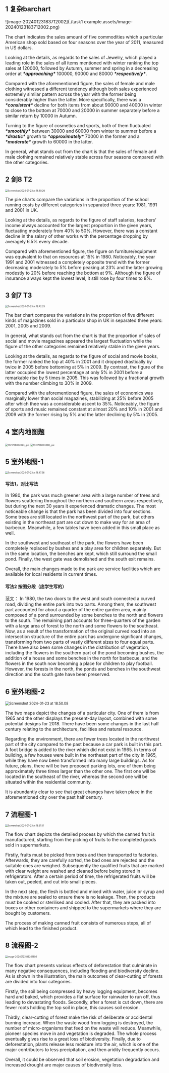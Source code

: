 ## 1 复杂barchart

![image-20240123183712002](./task1 example.assets/image-20240123183712002.png)

The chart indicates the sales amount of five commodities which a particular American shop sold based on four seasons over the year of 2011, measured in US dollars. 

 

Looking at the details, as regards to the sales of Jewelry, which played a leading role in the sales of all items mentioned with winter ranking the top sales at 120000, followed by Autumn, summer and spring in a decreasing order at ***\*approaching\**** 100000, 90000 and 80000 ***\*respectively\****. 

 

Compared with the aforementioned figure, the sales of female and male clothing witnessed a different tendency although both sales experienced extremely similar pattern across the year with the former being considerably higher than the latter. More specifically, there was a ***\*consistent\**** decline for both items from about 90000 and 40000 in winter to close to the bottom at 70000 and 20000 in summer separately before a similar return by 10000 in Autumn. 

 

Turning to the figure of cosmetics and sports, both of them fluctuated ***\*smoothly\**** between 30000 and 60000 from winter to summer before a ***\*drastic\**** growth to ***\*approximately\**** 70000 in the former and a ***\*moderate\**** growth to 60000 in the latter. 

 

In general, what stands out from the chart is that the sales of female and male clothing remained relatively stable across four seasons compared with the other categories. 



## 2 剑8 T2

<img src="./task1 example.assets/Screenshot 2024-01-23 at 18.40.26-6006437.png" alt="Screenshot 2024-01-23 at 18.40.26" style="zoom:50%;" />

The pie charts compare the variations in the proportion of the school running costs by different categories in separated three years: 1981, 1991 and 2001 in UK. 

Looking at the details, as regards to the figure of staff salaries, teachers’ income always accounted for the largest proportion in the given years, fluctuating moderately from 40% to 50%. However, there was a constant decline in the salary of other works with the percentage dropping by averagely 6.5% every decade. 

Compared with aforementioned figure, the figure on furniture/equipment was equivalent to that on resources at 15% in 1980. Noticeably, the year 1991 and 2001 witnessed a completely opposite trend with the former decreasing moderately to 5% before peaking at 23% and the latter growing modestly to 20% before reaching the bottom at 9%. Although the figure of insurance always kept the lowest level, it still rose by four times to 8%. 

## 3 剑7 T3 

<img src="./task1 example.assets/Screenshot 2024-01-23 at 18.42.25-6006552.png" alt="Screenshot 2024-01-23 at 18.42.25" style="zoom:50%;" />

The bar chart compares the variations in the proportion of five different kinds of magazines sold in a particular shop in UK in separated three years: 2001, 2005 and 2009. 

In general, what stands out from the chart is that the proportion of sales of social and movie magazines appeared the largest fluctuation while the figure of the other categories remained relatively stable in the given years. 

Looking at the details, as regards to the figure of social and movie books, the former ranked the top at 40% in 2001 and it dropped drastically by twice in 2005 before bottoming at 5% in 2009. By contrast, the figure of the latter occupied the lowest percentage at only 5% in 2001 before a remarkable rise by 5 times in 2005. This was followed by a fractional growth with the number climbing to 30% in 2009.

Compared with the aforementioned figure, the sales of economics was marginally lower than social magazines, stabilizing at 25% before 2005 after which thee was a considerable ascent to 35%. Noticeably, the figure of sports and music remained constant at almost 20% and 10% in 2001 and 2009 with the former rising by 5% and the latter declining by 5% in 2005. 





## 4 室内地图题

<img src="./task1 example.assets/1321706002823_.pic.jpg" alt="1321706002823_.pic" style="zoom:50%;" />

<img src="./task1 example.assets/1331706003390_.pic-6006720.jpg" alt="1331706003390_.pic" style="zoom:50%;" />



## 5 室外地图-1

<img src="./task1 example.assets/Screenshot 2024-01-23 at 18.47.36-6006860.png" alt="Screenshot 2024-01-23 at 18.47.36" style="zoom:50%;" />

#### 写法1，对比写法

In 1980, the park was much greener area with a large number of trees and flowers scattering throughout the northern and southern areas respectively, but during the next 30 years it experienced dramatic changes. The most noticeable change is that the park has been divided into four sections. Some trees are still located in the northwest part of the park, but others existing in the northeast part are cut down to make way for an area of barbecue. Meanwhile, a few tables have been added in this small place as well.  

 In the southwest and southeast of the park, the flowers have been completely replaced by bushes and a play area for children separately. But in the same location, the benches are kept, which still surround the small pond. Finally, the west gate was demolished and the south exit remains. 

Overall, the main changes made to the park are service facilities which are available for local residents in current times. 

#### 写法2 按图分段（庞学生写的）

范文：
In 1980, the two doors to the west and south connected a curved road, dividing the entire park into two parts.
Among them, the southwest part accounted for about a quarter of the entire garden area, mainly composed of a pond surrounded by some benches to the north and flowers to the south. The remaining part accounts for three-quarters of the garden with a large area of forest to the north and some flowers to the southeast.
Now, as a result of the transformation of the original curved road into an intersection structure of the entire park has undergone significant changes, transforming from two parts of vastly different sizes to four equal parts. There have also been some changes in the distribution of vegetation, including the flowers in the southern part of the pond becoming bushes, the addition of a house and some benches in the north for barbecue, and the flowers in the south now becoming a place for children to play football.
However, the forests in the north, the ponds and benches in the southwest direction and the south gate have been preserved.



## 6 室外地图-2

<img src="./task1 example.assets/Screenshot 2024-01-23 at 18.50.08-6007013.png" alt="Screenshot 2024-01-23 at 18.50.08" style="zoom:80%;" />

The two maps depict the changes of a particular city. One of them is from 1965 and the other displays the present-day layout, combined with some potential designs for 2018. There have been some changes in the last half century relating to the architecture, facilities and natural resource. 

Regarding the environment, there are fewer trees located in the northwest part of the city compared to the past because a car park is built in this part. A foot bridge is added to the river which did not exist in 1965. In terms of building, a few houses were built in the northeast part of the city in 1965, while they have now been transformed into many large buildings. As for future, plans, there will be two proposed parking lots, one of them being approximately three times larger than the other one. The first one will be located in the southeast of the river, whereas the second one will be situated within the residential community. 

It is abundantly clear to see that great changes have taken place in the aforementioned city over the past half century. 



## 7 流程图-1

<img src="./task1 example.assets/Screenshot 2024-01-23 at 18.51.51-6007114.png" alt="Screenshot 2024-01-23 at 18.51.51" style="zoom:50%;" />

The flow chart depicts the detailed process by which the canned fruit is manufactured, starting from the picking of fruits to the completed goods sold in supermarkets. 

Firstly, fruits must be picked from trees and then transported to factories. Afterwards, they are carefully sorted, the bad ones are rejected and the suitable ones are weighed. Subsequently the qualified fruits that are marked with clear weight are washed and cleaned before being stored in refrigerators. After a certain period of time, the refrigerated fruits will be taken out, peeled, and cut into small pieces. 

In the next step, the flesh is bottled and mixed with water, juice or syrup and the mixture are sealed to ensure there is no leakage. Then, the products must be cooked or sterilised and cooled. After that, they are packed into boxes or other containers and shipped to the supermarkets where they are bought by customers. 

The process of making canned fruit consists of numerous steps, all of which lead to the finished product. 



## 8 流程图-2

<img src="./task1 example.assets/image-20240123185241804-6007164.png" alt="image-20240123185241804" style="zoom:50%;" />

The flow chart presents  various effects of deforestation that culminate in many negative consequences, including flooding and biodiversity decline. As is shown in the illustration, the main outcomes of clear-cutting of forests are divided into four categories. 

Firstly, the soil being compressed by heavy logging equipment, becomes hard and baked, which provides a flat surface for rainwater to run off, thus leading to devastating floods. Secondly, after a forest is cut down, there are fewer roots holding the top soil in place, this causes soil erosion. 

Thirdly, clear-cutting of forest make the risk of deliberate or accidental burning increase. When the waste wood from logging is destroyed, the number of micro-organisms that feed on the waste will reduce. Meanwhile, pioneer species move in and vegetation is degraded. The whole process eventually gives rise to a great loss of biodiversity. Finally, due to deforestation, plants release less moisture into the air, which is one of the major contributors to less precipitation, and then aridity frequently occurs. 

Overall, it could be observed that soil erosion, vegetation degradation and increased drought are major causes of biodiversity loss. 